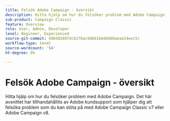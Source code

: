 ```yaml
---
title: Felsök Adobe Campaign - översikt
description: Hitta hjälp om hur du felsöker problem med Adobe Campaign.
sub-product: Campaign Classic
feature: Overview
role: User, Admin, Developer
level: Beginner, Experienced
source-git-commit: 496d9268fdc6276ac9dbb1b6db608aeae24eec5c
workflow-type: tm+mt
source-wordcount: '54'
ht-degree: 0%

---
```



# Felsök Adobe Campaign - översikt

Hitta hjälp om hur du felsöker problem med Adobe Campaign. Det här avsnittet har tillhandahållits av Adobe kundsupport som hjälper dig att felsöka problem som du kan stöta på med Adobe Campaign Classic v7 eller Adobe Campaign v8.
